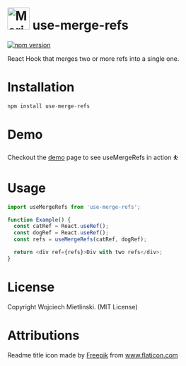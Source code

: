 # <img src="https://cdn-icons.flaticon.com/png/512/5288/premium/5288474.png?token=exp=1640722847~hmac=a9cc867f5698f4ade2f4f792ff8291ae" alt="MarineGEO circle logo" style="height: 50px; width:50px;" /> use-merge-refs

[![npm version](https://badge.fury.io/js/use-merge-refs.svg)](https://badge.fury.io/js/use-merge-refs)

React Hook that merges two or more refs into a single one.

# Installation

```js
npm install use-merge-refs
```

# Demo

Checkout the [demo](https://codesandbox.io/s/use-merge-refs-0ng7l?file=/src/App.js) page to see useMergeRefs in action ⛹️

# Usage

```js
import useMergeRefs from 'use-merge-refs';

function Example() {
  const catRef = React.useRef();
  const dogRef = React.useRef();
  const refs = useMergeRefs(catRef, dogRef);

  return <div ref={refs}>Div with two refs</div>;
}
```

# License

Copyright Wojciech Mietlinski. (MIT License)

# Attributions

<div>Readme title icon made by <a href="https://www.flaticon.com/authors/freepik" title="Freepik">Freepik</a> from <a href="https://www.flaticon.com/" title="Flaticon">www.flaticon.com</a></div>
